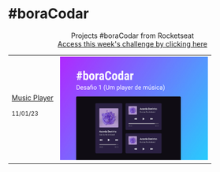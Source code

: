 # #boraCodar

<p align="center">
    Projects #boraCodar from Rocketseat
    <br>
    <a href="https://boracodar.dev" target="_blank">Access this week's challenge by clicking here</a><br>
</p>
<table>
    <thead>
    <tbody>
        <tr>
            <td>
                <a href="01">Music Player</a>
                <p><small>11/01/23</small></p>
            </td>
            <td align="center">
                <a href="01"><img width="300px" src="01/.github/preview.jpg" /></a>
            </td>
        </tr>
    </tbody>
</table>